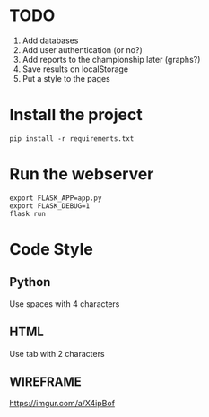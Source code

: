 TODO
======

1. Add databases
2. Add user authentication (or no?)
3. Add reports to the championship later (graphs?)
4. Save results on localStorage
5. Put a style to the pages

Install the project
===================

`pip install -r requirements.txt`

Run the webserver
=================

```
export FLASK_APP=app.py
export FLASK_DEBUG=1
flask run
```

Code Style
===========
Python
------
Use spaces with 4 characters 


HTML
----
Use tab with 2 characters


WIREFRAME
----
https://imgur.com/a/X4ipBof
